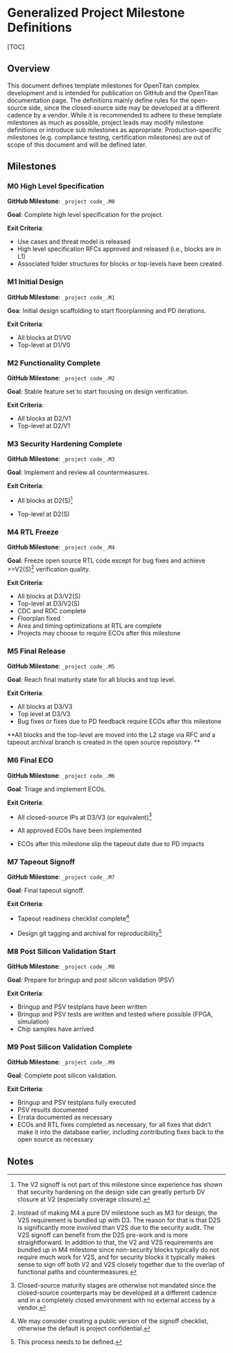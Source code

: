 # Generalized Project Milestone Definitions

[TOC]

## Overview

This document defines template milestones for OpenTitan complex development and
is intended for publication on GitHub and the OpenTitan documentation page. The
definitions mainly define rules for the open-source side, since the
closed-source side may be developed at a different cadence by a vendor. While it
is recommended to adhere to these template milestones as much as possible,
project leads may modify milestone definitions or introduce sub milestones as
appropriate. Production-specific milestones (e.g. compliance testing,
certification milestones) are out of scope of this document and will be defined
later.

## Milestones

### M0 High Level Specification

**GitHub Milestone**: `_project code_.M0`

**Goal**: Complete high level specification for the project.

**Exit Criteria**:

*   Use cases and threat model is released
*   High level specification RFCs approved and released (i.e., blocks are in L1)
*   Associated folder structures for blocks or top-levels have been created

### M1 Initial Design

**GitHub Milestone**: `_project code_.M1`

**Goa**: Initial design scaffolding to start floorplanning and PD iterations.

**Exit Criteria**:

*   All blocks at D1/V0
*   Top-level at D1/V0

### M2 Functionality Complete

**GitHub Milestone**: `_project code_.M2`

**Goal**: Stable feature set to start focusing on design verification.

**Exit Criteria**:

*   All blocks at D2/V1
*   Top-level at D2/V1

### M3 Security Hardening Complete

**GitHub Milestone**: `_project code_.M3`

**Goal**: Implement and review all countermeasures.

**Exit Criteria**:

*   All blocks at D2(S)[^1]

*   Top-level at D2(S)

### M4 RTL Freeze

**GitHub Milestone**: `_project code_.M4`

**Goal**: Freeze open source RTL code except for bug fixes and
achieve >=V2(S)[^2] verification quality.

**Exit Criteria**:

*   All blocks at D3/V2(S)
*   Top-level at D3/V2(S)
*   CDC and RDC complete
*   Floorplan fixed
*   Area and timing optimizations at RTL are complete
*   Projects may choose to require ECOs after this milestone

### M5 Final Release

**GitHub Milestone**: `_project code_.M5`

**Goal**: Reach final maturity state for all blocks and top level.

**Exit Criteria**:

*   All blocks at D3/V3
*   Top level at D3/V3
*   Bug fixes or fixes due to PD feedback require ECOs after this milestone

**All blocks and the top-level are moved into the L2 stage via RFC and a tapeout
archival branch is created in the open source repository. **

### M6 Final ECO

**GitHub Milestone**: `_project code_.M6`

**Goal**: Triage and implement ECOs.

**Exit Criteria**:

*   All closed-source IPs at D3/V3 (or equivalent)[^3]

*   All approved ECOs have been implemented

*   ECOs after this milestone slip the tapeout date due to PD impacts

### M7 Tapeout Signoff

**GitHub Milestone**: `_project code_.M7`

**Goal**: Final tapeout signoff.

**Exit Criteria**:

*   Tapeout readiness checklist complete[^4]

*   Design git tagging and archival for reproducibility[^5]

### M8 Post Silicon Validation Start

**GitHub Milestone**: `_project code_.M8`

**Goal**: Prepare for bringup and post silicon validation (PSV)

**Exit Criteria**:

*   Bringup and PSV testplans have been written
*   Bringup and PSV tests are written and tested where possible (FPGA,
    simulation)
*   Chip samples have arrived

### M9 Post Silicon Validation Complete

**GitHub Milestone**: `_project code_.M9`

**Goal**: Complete post silicon validation.

**Exit Criteria**:

*   Bringup and PSV testplans fully executed
*   PSV results documented
*   Errata documented as necessary
*   ECOs and RTL fixes completed as necessary, for all fixes that didn’t make it
    into the database earlier, including contributing fixes back to the open
    source as necessary

## Notes

[^1]: The V2 signoff is not part of this milestone since experience has shown
    that security hardening on the design side can greatly perturb DV closure
    at V2 (especially coverage closure).
[^2]: Instead of making M4 a pure DV milestone such as M3 for design, the V2S
    requirement is bundled up with D3. The reason for that is that D2S is
    significantly more involved than V2S due to the security audit. The V2S
    signoff can benefit from the D2S pre-work and is more straightforward. In
    addition to that, the V2 and V2S requirements are bundled up in M4
    milestone since non-security blocks typically do not require much work for
    V2S, and for security blocks it typically makes sense to sign off both V2
    and V2S closely together due to the overlap of functional paths and
    countermeasures.
[^3]: Closed-source maturity stages are otherwise not mandated since the
    closed-source counterparts may be developed at a different cadence and in
    a completely closed environment with no external access by a vendor.
[^4]: We may consider creating a public version of the signoff checklist,
    otherwise the default is project confidential.
[^5]: This process needs to be defined.
